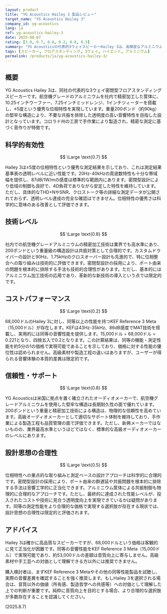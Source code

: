 ```yaml
---
layout: product
title: "YG Acoustics Hailey 3 製品レビュー"
target_name: "YG Acoustics Hailey 3"
company_id: yg-acoustics
lang: ja
ref: yg-acoustics-hailey-3
date: 2025-08-07
rating: [3.0, 0.7, 0.8, 0.2, 0.8, 0.5]
summary: "YG Acousticsの代表的3ウェイスピーカーHailey 3は、高精度なアルミニウム加工技術と位相特性に優れるものの、68,000ドルという価格に対して同等性能をより安価に実現できる選択肢が存在する"
tags: [スピーカー, フロアスタンディング, 3ウェイ, ハイエンド, アルミニウム]
permalink: /products/ja/yg-acoustics-hailey-3/
---
```


## 概要

YG Acoustics Hailey 3は、同社の代表的な3ウェイ密閉型フロアスタンディングスピーカーです。航空機グレードのアルミニウムを社内で精密加工した筐体に、10.25インチウーファー、7.25インチミッドレンジ、1インチツィーターを搭載し、±5度という優秀な位相特性を実現しています。重量200ポンド（約90kg）の堅牢な構造により、不要な共振を排除した透明度の高い音響特性を目指した設計となっています。コロラド州の工房で手作業により製造され、精密な測定に基づく音作りが特徴です。

## 科学的有効性

$$ \Large \text{0.7} $$

Hailey 3は±5度の位相特性という優秀な測定結果を示しており、これは測定結果基準表の透明レベルに近い性能です。20Hz-40kHzの周波数特性も十分な帯域幅を提供し、87dB/1W/mの感度は標準的な範囲内にあります。密閉型設計により低域の制御も良好で、4Ω負荷でありながら安定した特性を維持しています。ただし、具体的なTHD+NやSNR、クロストーク等の詳細な測定データが公開されておらず、透明レベル達成の完全な確認はできません。位相特性の優秀さは科学的に意味のある改善として評価できます。

## 技術レベル

$$ \Large \text{0.8} $$

社内での航空機グレードアルミニウムの精密加工技術は業界でも高水準にあり、200ポンドという重量級の構造設計は共振対策として合理的です。カスタムドライバーの設計と90Hz、1.75kHzのクロスオーバー設計も先進的で、特に位相整合への取り組みは技術的に評価できます。密閉型設計の採用により、ポート由来の問題を根本的に排除する手法も技術的合理性があります。ただし、基本的にはアルミニウム加工技術の応用であり、革新的な新技術の導入という点では限定的です。

## コストパフォーマンス

$$ \Large \text{0.2} $$

68,000ドルのHailey 3に対し、同等以上の性能を持つKEF Reference 3 Meta（15,000ドル）が存在します。KEFは43Hz-35kHz、86dB感度でMAT技術を搭載し、実用的には同等の音響性能を提供します。15,000ドル ÷ 68,000ドル = 0.221となり、四捨五入で0.2となります。この計算結果は、同等の機能・測定性能を約5分の1の価格で実現可能であることを示しており、価格に対する性能の優位性は認められません。高級素材や製造工程の違いはありますが、ユーザーが得られる音響体験の本質的差異は限定的です。

## 信頼性・サポート

$$ \Large \text{0.8} $$

YG Acousticsは米国に拠点を置く確立されたオーディオメーカーで、航空機グレードアルミニウムを使用した堅牢な構造は長期耐久性の面で優れています。200ポンドという重量と精密加工技術による構造は、物理的な信頼性を高めています。高級オーディオメーカーとして適切なサポート体制を維持しており、手作業による製造工程も品質管理の面で評価できます。ただし、新興メーカーではないものの、業界最高水準というほどではなく、標準的な高級オーディオメーカーのレベルにあります。

## 設計思想の合理性

$$ \Large \text{0.5} $$

位相特性への重点的な取り組みと測定ベースの設計アプローチは科学的に合理的です。密閉型設計の採用により、ポート由来の群遅延や共振問題を根本的に排除する手法は音響工学的に正当化できます。アルミニウム筐体による共振制御も物理的に合理的なアプローチです。ただし、最終的に達成された性能レベルが、投入されたコストや技術に見合う透明度向上を実現できているかは疑問があります。同等の測定性能をより合理的な価格で実現する選択肢が存在する現状では、設計思想の合理性は限定的と評価されます。

## アドバイス

Hailey 3は確かに高品質なスピーカーですが、68,000ドルという価格は客観的に見て正当化が困難です。同等の音響性能をKEF Reference 3 Meta（15,000ドル）で実現可能であり、約53,000ドルの差額は音質向上に寄与しません。高級素材や手工芸への対価として理解できる方以外には推奨できません。

購入検討者は、まずKEF Reference 3 Metaやその他の同等性能製品を試聴し、実際の音響差異を確認することを強く推奨します。もしHailey 3を選択される場合は、音質以外の価値（所有感、製造哲学への共感等）への対価として理解した上での判断が重要です。純粋に音質向上を目的とする場合、より合理的な選択肢が多数存在することを認識してください。

(2025.8.7)
